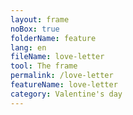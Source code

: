 ```yaml
---
layout: frame
noBox: true
folderName: feature
lang: en
fileName: love-letter
tool: The frame
permalink: /love-letter
featureName: love-letter
category: Valentine's day
---
```

